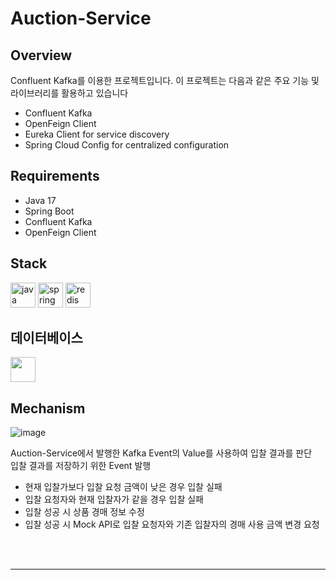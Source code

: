 # Auction-Service

## Overview

Confluent Kafka를 이용한 프로젝트입니다. 이 프로젝트는 다음과 같은 주요 기능 및 라이브러리를 활용하고 있습니다

- Confluent Kafka
- OpenFeign Client
- Eureka Client for service discovery
- Spring Cloud Config for centralized configuration

## Requirements

- Java 17
- Spring Boot
- Confluent Kafka
- OpenFeign Client

## Stack

<p align="left">
  <img src="https://cdn.jsdelivr.net/gh/devicons/devicon/icons/java/java-original.svg" alt="java" width="40" height="40"/>
  <img src="https://cdn.jsdelivr.net/gh/devicons/devicon/icons/spring/spring-original.svg" alt="spring" width="40" height="40"/>
  <img src="https://companieslogo.com/img/orig/CFLT-c4a50286.png?t=1627024622" alt="redis" width="40" height="40"/>
</p>

## 데이터베이스

<img src="https://cdn.jsdelivr.net/gh/devicons/devicon/icons/mysql/mysql-plain.svg" width="40" height="40"/>
          

## Mechanism

![image](https://github.com/wooriFisa-Final-Project-F4/auction-price-updater/assets/119636839/ed712910-fd75-4f59-bda0-8ca1dff81322)

Auction-Service에서 발행한 Kafka Event의 Value를 사용하여 입찰 결과를 판단<br>
입찰 결과를 저장하기 위한 Event 발행

- 현재 입찰가보다 입찰 요청 금액이 낮은 경우 입찰 실패
- 입찰 요청자와 현재 입찰자가 같을 경우 입찰 실패
- 입찰 성공 시 상품 경매 정보 수정
- 입찰 성공 시 Mock API로 입찰 요청자와 기존 입찰자의 경매 사용 금액 변경 요청

<br><br>

---
